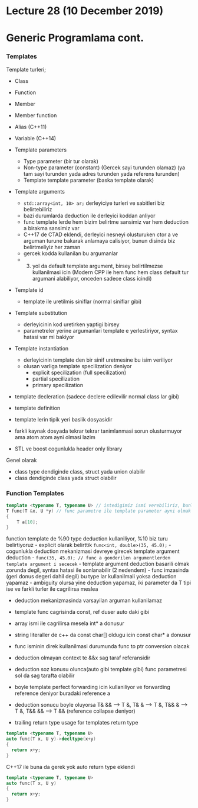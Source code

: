 # Lecture 28 (10 December 2019)

# Generic Programlama cont.

### Templates

Template turleri;
- Class
- Function
- Member
- Member function
- Alias (C++11)
- Variable (C++14)

- Template parameters
    - Type parameter (bir tur olarak)
    - Non-type parameter (constant) (Gercek sayi turunden olamaz) (ya tam sayi turunden yada adres turunden yada referens turunden)
    - Template template parameter (baska template olarak)

- Template arguments
    - `std::array<int, 10> ar;` derleyiciye turleri ve sabitleri biz belirtebiliriz
    - bazi durumlarda deduction ile derleyici koddan anliyor
    - func template lerde hem bizim belirtme sansimiz var hem deduction a birakma sansimiz var
    - C++17 de CTAD eklendi, derleyici nesneyi olusturuken ctor a ve arguman turune bakarak anlamaya calisiyor, bunun disinda biz belirtmeliyiz her zaman
    - gercek kodda kullanilan bu argumanlar
    - 3. yol da default template argument, birsey belirtilmezse kullanilmasi icin (Modern CPP ile hem func hem class default tur argumani alabiliyor, onceden sadece class icindi)

- Template id
    - template ile uretilmis siniflar (normal siniflar gibi)

- Template substitution
    - derleyicinin kod uretirken yaptigi birsey
    - parametreler yerine argumanlari template e yerlestiriyor, syntax hatasi var mi bakiyor

- Template instantiation
    - derleyicinin template den bir sinif uretmesine bu isim veriliyor
    - olusan varliga template specilization deniyor
        - explicit specilization (full specilization)
        - partial specilization 
        - primary specilization

- template decleration (sadece declere edilevilir normal class lar gibi)
- template definition

- template lerin tipik yeri baslik dosyasidir
- farkli kaynak dosyada tekrar tekrar tanimlanmasi sorun olusturmuyor ama atom atom ayni olmasi lazim

- STL ve boost cogunlukla header only library

Genel olarak 
- class type dendiginde class, struct yada union olabilir
- class dendiginde class yada struct olabilir

### Function Templates

```cpp
template <typename T, typename U> // istedigimiz ismi verebiliriz, bunlari func taniminda ve icinde kullanabiliriz
T func(T &x, U *y) // func parametre ile template parameter ayni olmak zorunda degil, karistirmamak lazim
{
    T a[10];  
}
```

function template de %90 type deduction kullaniliyor, %10 biz turu belirtiyoruz
    - explicit olarak belirttik `func<int, double>(35, 45.0);`
    - cogunlukla deduction mekanizmasi devreye girecek template argument deduction
    - `func(35, 45.0); // func a gonderilen argumentlerden template argument i sececek`
    - template argument deduction basarili olmak zorunda degil, syntax hatasi ile sonlanabilir (2 nedendem)
        - func imzasinda (geri donus degeri dahil degil) bu type lar kullanilmali yoksa deduction yapamaz
        - ambiguity olursa yine deduction yapamaz, iki parameter da T tipi ise ve farkli turler ile cagrilirsa meslea

- deduction mekanizmasinda varsayilan arguman kullanilamaz
- template func cagrisinda const, ref duser auto daki gibi
- array ismi ile cagrilirsa mesela int* a donusur
- string literaller de c++ da const char[] oldugu icin const char* a donusur
- func isminin direk kullanilmasi durumunda func to ptr conversion olacak

- deduction olmayan context te &&x sag taraf referansidir
- deduction soz konusu olunca(auto gibi template gibi) func parametresi sol da sag tarafta olabilir
- boyle template perfect forwarding icin kullaniliyor ve forwarding reference deniyor buradaki reference a 
- deduction sonucu boyle oluyorsa T& && --> T &, T& & --> T &, T&& & --> T &, T&& && --> T && (reference collapse deniyor)

- trailing return type usage for templates return type

```cpp
template <typename T, typename U>
auto func(T x, U y)->decltype(x+y)
{
  return x+y;
}
```
C++17 ile buna da gerek yok auto return type eklendi
```cpp
template <typename T, typename U>
auto func(T x, U y)
{
  return x+y;
}
```




